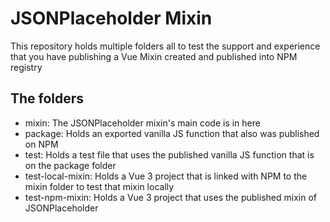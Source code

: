 # JSONPlaceholder Mixin

This repository holds multiple folders all to test the support and experience that you have publishing a Vue Mixin created and published into NPM registry

## The folders

- mixin: The JSONPlaceholder mixin's main code is in here
- package: Holds an exported vanilla JS function that also was published on NPM
- test: Holds a test file that uses the published vanilla JS function that is on the package folder
- test-local-mixin: Holds a Vue 3 project that is linked with NPM to the mixin folder to test that mixin locally
- test-npm-mixin: Holds a Vue 3 project that uses the published mixin of JSONPlaceholder
